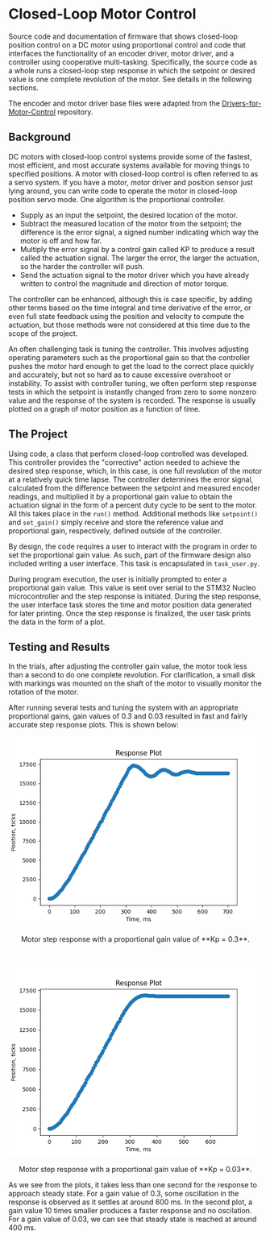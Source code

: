 # Closed-Loop Motor Control
 
 Source code and documentation of firmware that shows closed-loop position control on a DC motor using proportional control and code that interfaces the functionality of an encoder driver, motor driver, and a controller using cooperative multi-tasking. Specifically, the source code as a whole runs a closed-loop step response in which the setpoint or desired value is one complete revolution of the motor. See details in the following sections.
 
 The encoder and motor driver base files were adapted from the [Drivers-for-Motor-Control](https://github.com/jdlu97/Drivers-for-Motor-Control) repository.
 
 ## Background
 
 DC motors with closed-loop control systems provide some of the fastest, most efficient, and most accurate systems available for moving things to specified positions. A motor with closed-loop control is often referred to as a servo system. If you have a motor, motor driver and position sensor just lying around, you can write code to operate the motor in closed-loop position servo mode. One algorithm is the proportional controller.

 - Supply as an input the setpoint, the desired location of the motor.
 - Subtract the measured location of the motor from the setpoint; the difference is the error signal, a signed number indicating which way the motor is off and how far.
 - Multiply the error signal by a control gain called KP to produce a result called the actuation signal. The larger the error, the larger the actuation, so the harder the controller will push.
 - Send the actuation signal to the motor driver which you have already written to control the magnitude and direction of motor torque.
	
 The controller can be enhanced, although this is case specific, by adding other terms based on the time integral and time derivative of the error, or even full state feedback using the position and velocity to compute the actuation, but those methods were not considered at this time due to the scope of the project.
 
 An often challenging task is tuning the controller. This involves adjusting operating parameters such as the proportional gain so that the controller pushes the motor hard enough to get the load to the correct place quickly and accurately, but not so hard as to cause excessive overshoot or instability. To assist with controller tuning, we often perform step response tests in which the setpoint is instantly changed from zero to some nonzero value and the response of the system is recorded. The response is usually plotted on a graph of motor position as a function of time.
 
 ## The Project

 Using code, a class that perform closed-loop controlled was developed. This controller provides the "corrective" action needed to achieve the desired step response, which, in this case, is one full revolution of the motor at a relatively quick time lapse. The controller determines the error signal, calculated from the difference between the setpoint and measured encoder readings, and multiplied it by a proportional gain value to obtain the actuation signal in the form of a percent duty cycle to be sent to the motor. All this takes place in the `run()` method. Additional methods like `setpoint()` and `set_gain()` simply receive and store the reference value and proportional gain, respectively, defined outside of the controller.
 
 By design, the code requires a user to interact with the program in order to set the proportional gain value. As such, part of the firmware design also included writing a user interface. This task is encapsulated in `task_user.py`.
 
 During program execution, the user is initially prompted to enter a proportional gain value. This value is sent over serial to the STM32 Nucleo microcontroller and the step response is initiated. During the step response, the user interface task stores the time and motor position data generated for later printing. Once the step response is finalized, the user task prints the data in the form of a plot.
 
 ## Testing and Results
 
 In the trials, after adjusting the controller gain value, the motor took less than a second to do one complete revolution. For clarification, a small disk with markings was mounted on the shaft of the motor to visually monitor the rotation of the motor.
 
 After running several tests and tuning the system with an appropriate proportional gains, gain values of 0.3 and 0.03 resulted in fast and fairly accurate step response plots. This is shown below:
 
 
![Step response with Kp = 0.3](https://github.com/jdlu97/Closed-Loop-Motor-Control/blob/main/img/step_response_kp_0.3.png?raw=true)
 
 <p align="center">Motor step response with a proportional gain value of **Kp = 0.3**.</p>
 
 <br/>
 
![Step response with Kp = 0.03](https://github.com/jdlu97/Closed-Loop-Motor-Control/blob/main/img/step_response_kp_0.03.png?raw=true)
 
<p align="center"> Motor step response with a proportional gain value of **Kp = 0.03**.</p>
 
 As we see from the plots, it takes less than one second for the response to approach steady state. For a gain value of 0.3, some oscillation in the response is observed as it settles at around 600 ms. In the second plot, a gain value 10 times smaller produces a faster response and no oscilation. For a gain value of 0.03, we can see that steady state is reached at around 400 ms.